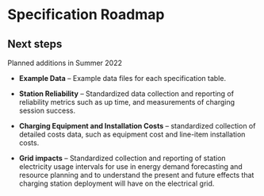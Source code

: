 
# Specification Roadmap

## Next steps

Planned additions in Summer 2022

* **Example Data** – Example data files for each specification table.

* **Station Reliability** – Standardized data collection and reporting of reliability metrics such as up time, and measurements of charging session success.

* **Charging Equipment and Installation Costs** – standardized collection of detailed costs data, such as equipment cost and line-item installation costs.

* **Grid impacts** – Standardized collection and reporting of station electricity usage intervals for use in energy demand forecasting and resource planning and to understand the present and future effects that charging station deployment will have on the electrical grid.
